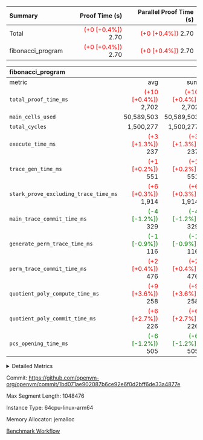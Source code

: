 | Summary | Proof Time (s) | Parallel Proof Time (s) |
|:---|---:|---:|
| Total | <span style='color: red'>(+0 [+0.4%])</span> 2.70 | <span style='color: red'>(+0 [+0.4%])</span> 2.70 |
| fibonacci_program | <span style='color: red'>(+0 [+0.4%])</span> 2.70 | <span style='color: red'>(+0 [+0.4%])</span> 2.70 |


| fibonacci_program |||||
|:---|---:|---:|---:|---:|
|metric|avg|sum|max|min|
| `total_proof_time_ms ` | <span style='color: red'>(+10 [+0.4%])</span> 2,702 | <span style='color: red'>(+10 [+0.4%])</span> 2,702 | <span style='color: red'>(+10 [+0.4%])</span> 2,702 | <span style='color: red'>(+10 [+0.4%])</span> 2,702 |
| `main_cells_used     ` |  50,589,503 |  50,589,503 |  50,589,503 |  50,589,503 |
| `total_cycles        ` |  1,500,277 |  1,500,277 |  1,500,277 |  1,500,277 |
| `execute_time_ms     ` | <span style='color: red'>(+3 [+1.3%])</span> 237 | <span style='color: red'>(+3 [+1.3%])</span> 237 | <span style='color: red'>(+3 [+1.3%])</span> 237 | <span style='color: red'>(+3 [+1.3%])</span> 237 |
| `trace_gen_time_ms   ` | <span style='color: red'>(+1 [+0.2%])</span> 551 | <span style='color: red'>(+1 [+0.2%])</span> 551 | <span style='color: red'>(+1 [+0.2%])</span> 551 | <span style='color: red'>(+1 [+0.2%])</span> 551 |
| `stark_prove_excluding_trace_time_ms` | <span style='color: red'>(+6 [+0.3%])</span> 1,914 | <span style='color: red'>(+6 [+0.3%])</span> 1,914 | <span style='color: red'>(+6 [+0.3%])</span> 1,914 | <span style='color: red'>(+6 [+0.3%])</span> 1,914 |
| `main_trace_commit_time_ms` | <span style='color: green'>(-4 [-1.2%])</span> 329 | <span style='color: green'>(-4 [-1.2%])</span> 329 | <span style='color: green'>(-4 [-1.2%])</span> 329 | <span style='color: green'>(-4 [-1.2%])</span> 329 |
| `generate_perm_trace_time_ms` | <span style='color: green'>(-1 [-0.9%])</span> 116 | <span style='color: green'>(-1 [-0.9%])</span> 116 | <span style='color: green'>(-1 [-0.9%])</span> 116 | <span style='color: green'>(-1 [-0.9%])</span> 116 |
| `perm_trace_commit_time_ms` | <span style='color: red'>(+2 [+0.4%])</span> 476 | <span style='color: red'>(+2 [+0.4%])</span> 476 | <span style='color: red'>(+2 [+0.4%])</span> 476 | <span style='color: red'>(+2 [+0.4%])</span> 476 |
| `quotient_poly_compute_time_ms` | <span style='color: red'>(+9 [+3.6%])</span> 258 | <span style='color: red'>(+9 [+3.6%])</span> 258 | <span style='color: red'>(+9 [+3.6%])</span> 258 | <span style='color: red'>(+9 [+3.6%])</span> 258 |
| `quotient_poly_commit_time_ms` | <span style='color: red'>(+6 [+2.7%])</span> 226 | <span style='color: red'>(+6 [+2.7%])</span> 226 | <span style='color: red'>(+6 [+2.7%])</span> 226 | <span style='color: red'>(+6 [+2.7%])</span> 226 |
| `pcs_opening_time_ms ` | <span style='color: green'>(-6 [-1.2%])</span> 505 | <span style='color: green'>(-6 [-1.2%])</span> 505 | <span style='color: green'>(-6 [-1.2%])</span> 505 | <span style='color: green'>(-6 [-1.2%])</span> 505 |



<details>
<summary>Detailed Metrics</summary>

| group | num_segments | keygen_time_ms | commit_exe_time_ms |
| --- | --- | --- | --- |
| fibonacci_program | 1 | 256 | 5 | 

| group | air_name | quotient_deg | interactions | constraints |
| --- | --- | --- | --- | --- |
| fibonacci_program | AccessAdapterAir<16> | 2 | 5 | 12 | 
| fibonacci_program | AccessAdapterAir<2> | 2 | 5 | 12 | 
| fibonacci_program | AccessAdapterAir<32> | 2 | 5 | 12 | 
| fibonacci_program | AccessAdapterAir<4> | 2 | 5 | 12 | 
| fibonacci_program | AccessAdapterAir<8> | 2 | 5 | 12 | 
| fibonacci_program | BitwiseOperationLookupAir<8> | 2 | 2 | 4 | 
| fibonacci_program | MemoryMerkleAir<8> | 2 | 4 | 39 | 
| fibonacci_program | PersistentBoundaryAir<8> | 2 | 3 | 7 | 
| fibonacci_program | PhantomAir | 2 | 3 | 5 | 
| fibonacci_program | Poseidon2PeripheryAir<BabyBearParameters>, 1> | 2 | 1 | 286 | 
| fibonacci_program | ProgramAir | 1 | 1 | 4 | 
| fibonacci_program | RangeTupleCheckerAir<2> | 1 | 1 | 4 | 
| fibonacci_program | Rv32HintStoreAir | 2 | 18 | 28 | 
| fibonacci_program | VariableRangeCheckerAir | 1 | 1 | 4 | 
| fibonacci_program | VmAirWrapper<Rv32BaseAluAdapterAir, BaseAluCoreAir<4, 8> | 2 | 20 | 37 | 
| fibonacci_program | VmAirWrapper<Rv32BaseAluAdapterAir, LessThanCoreAir<4, 8> | 2 | 18 | 40 | 
| fibonacci_program | VmAirWrapper<Rv32BaseAluAdapterAir, ShiftCoreAir<4, 8> | 2 | 24 | 91 | 
| fibonacci_program | VmAirWrapper<Rv32BranchAdapterAir, BranchEqualCoreAir<4> | 2 | 11 | 20 | 
| fibonacci_program | VmAirWrapper<Rv32BranchAdapterAir, BranchLessThanCoreAir<4, 8> | 2 | 13 | 35 | 
| fibonacci_program | VmAirWrapper<Rv32CondRdWriteAdapterAir, Rv32JalLuiCoreAir> | 2 | 10 | 18 | 
| fibonacci_program | VmAirWrapper<Rv32JalrAdapterAir, Rv32JalrCoreAir> | 2 | 16 | 20 | 
| fibonacci_program | VmAirWrapper<Rv32LoadStoreAdapterAir, LoadSignExtendCoreAir<4, 8> | 2 | 18 | 33 | 
| fibonacci_program | VmAirWrapper<Rv32LoadStoreAdapterAir, LoadStoreCoreAir<4> | 2 | 17 | 40 | 
| fibonacci_program | VmAirWrapper<Rv32MultAdapterAir, DivRemCoreAir<4, 8> | 2 | 25 | 84 | 
| fibonacci_program | VmAirWrapper<Rv32MultAdapterAir, MulHCoreAir<4, 8> | 2 | 24 | 31 | 
| fibonacci_program | VmAirWrapper<Rv32MultAdapterAir, MultiplicationCoreAir<4, 8> | 2 | 19 | 19 | 
| fibonacci_program | VmAirWrapper<Rv32RdWriteAdapterAir, Rv32AuipcCoreAir> | 2 | 12 | 14 | 
| fibonacci_program | VmConnectorAir | 2 | 5 | 11 | 

| group | air_name | segment | rows | prep_cols | perm_cols | main_cols | cells |
| --- | --- | --- | --- | --- | --- | --- | --- |
| fibonacci_program | AccessAdapterAir<8> | 0 | 128 |  | 16 | 17 | 4,224 | 
| fibonacci_program | BitwiseOperationLookupAir<8> | 0 | 65,536 | 3 | 8 | 2 | 655,360 | 
| fibonacci_program | MemoryMerkleAir<8> | 0 | 512 |  | 16 | 32 | 24,576 | 
| fibonacci_program | PersistentBoundaryAir<8> | 0 | 128 |  | 12 | 20 | 4,096 | 
| fibonacci_program | PhantomAir | 0 | 1 |  | 12 | 6 | 18 | 
| fibonacci_program | Poseidon2PeripheryAir<BabyBearParameters>, 1> | 0 | 256 |  | 8 | 300 | 78,848 | 
| fibonacci_program | ProgramAir | 0 | 8,192 |  | 8 | 10 | 147,456 | 
| fibonacci_program | RangeTupleCheckerAir<2> | 0 | 524,288 | 2 | 8 | 1 | 4,718,592 | 
| fibonacci_program | Rv32HintStoreAir | 0 | 4 |  | 44 | 32 | 304 | 
| fibonacci_program | VariableRangeCheckerAir | 0 | 262,144 | 2 | 8 | 1 | 2,359,296 | 
| fibonacci_program | VmAirWrapper<Rv32BaseAluAdapterAir, BaseAluCoreAir<4, 8> | 0 | 1,048,576 |  | 52 | 36 | 92,274,688 | 
| fibonacci_program | VmAirWrapper<Rv32BaseAluAdapterAir, LessThanCoreAir<4, 8> | 0 | 524,288 |  | 40 | 37 | 40,370,176 | 
| fibonacci_program | VmAirWrapper<Rv32BranchAdapterAir, BranchEqualCoreAir<4> | 0 | 262,144 |  | 28 | 26 | 14,155,776 | 
| fibonacci_program | VmAirWrapper<Rv32BranchAdapterAir, BranchLessThanCoreAir<4, 8> | 0 | 8 |  | 32 | 32 | 512 | 
| fibonacci_program | VmAirWrapper<Rv32CondRdWriteAdapterAir, Rv32JalLuiCoreAir> | 0 | 131,072 |  | 28 | 18 | 6,029,312 | 
| fibonacci_program | VmAirWrapper<Rv32JalrAdapterAir, Rv32JalrCoreAir> | 0 | 32 |  | 36 | 28 | 2,048 | 
| fibonacci_program | VmAirWrapper<Rv32LoadStoreAdapterAir, LoadStoreCoreAir<4> | 0 | 128 |  | 52 | 41 | 11,904 | 
| fibonacci_program | VmAirWrapper<Rv32RdWriteAdapterAir, Rv32AuipcCoreAir> | 0 | 16 |  | 28 | 20 | 768 | 
| fibonacci_program | VmConnectorAir | 0 | 2 | 1 | 16 | 5 | 42 | 

| group | segment | trace_gen_time_ms | total_proof_time_ms | total_cycles | total_cells | stark_prove_excluding_trace_time_ms | quotient_poly_compute_time_ms | quotient_poly_commit_time_ms | perm_trace_commit_time_ms | pcs_opening_time_ms | main_trace_commit_time_ms | main_cells_used | generate_perm_trace_time_ms | execute_time_ms |
| --- | --- | --- | --- | --- | --- | --- | --- | --- | --- | --- | --- | --- | --- | --- |
| fibonacci_program | 0 | 551 | 2,702 | 1,500,277 | 160,837,996 | 1,914 | 258 | 226 | 476 | 505 | 329 | 50,589,503 | 116 | 237 | 

| group | segment | trace_height_constraint | weighted_sum | threshold |
| --- | --- | --- | --- | --- |
| fibonacci_program | 0 | 0 | 3,932,542 | 2,013,265,921 | 
| fibonacci_program | 0 | 1 | 10,749,400 | 2,013,265,921 | 
| fibonacci_program | 0 | 2 | 1,966,271 | 2,013,265,921 | 
| fibonacci_program | 0 | 3 | 10,749,532 | 2,013,265,921 | 
| fibonacci_program | 0 | 4 | 1,664 | 2,013,265,921 | 
| fibonacci_program | 0 | 5 | 640 | 2,013,265,921 | 
| fibonacci_program | 0 | 6 | 7,209,100 | 2,013,265,921 | 
| fibonacci_program | 0 | 7 |  | 2,013,265,921 | 
| fibonacci_program | 0 | 8 | 35,535,101 | 2,013,265,921 | 

</details>


Commit: https://github.com/openvm-org/openvm/commit/1bd071ae902087b6ce92e6f0d2bff6de33a4877e

Max Segment Length: 1048476

Instance Type: 64cpu-linux-arm64

Memory Allocator: jemalloc

[Benchmark Workflow](https://github.com/openvm-org/openvm/actions/runs/14276528693)
